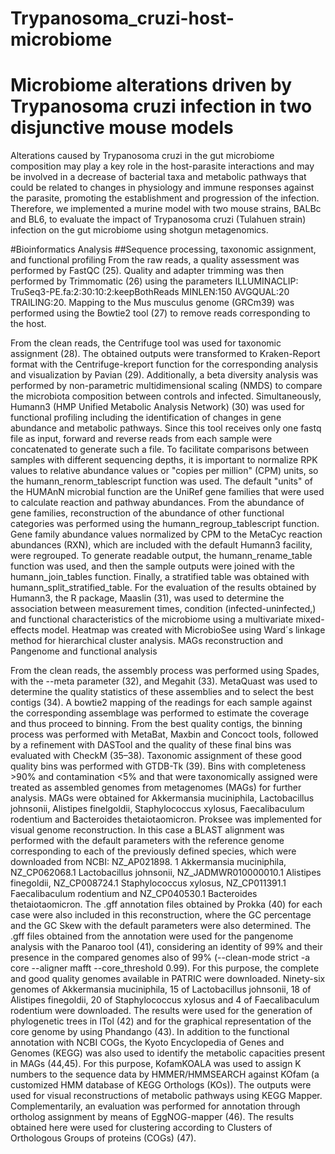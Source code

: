 # Trypanosoma_cruzi-host-microbiome
# Microbiome alterations driven by Trypanosoma cruzi infection in two disjunctive mouse models

Alterations caused by Trypanosoma cruzi in the gut microbiome composition may play a key role in the host-parasite interactions and may be involved in a decrease of bacterial taxa and metabolic pathways that could be related to changes in physiology and immune responses against the parasite, promoting the establishment and progression of the infection. Therefore, we implemented a murine model with two mouse strains, BALBc and BL6, to evaluate the impact of Trypanosoma cruzi (Tulahuen strain) infection on the gut microbiome using shotgun metagenomics.

#Bioinformatics Analysis
##Sequence processing, taxonomic assignment, and functional profiling 
From the raw reads, a quality assessment was performed by FastQC (25). Quality and adapter trimming was then performed by Trimmomatic (26) using the parameters ILLUMINACLIP: TruSeq3-PE.fa:2:30:10:2:keepBothReads MINLEN:150 AVGQUAL:20 TRAILING:20. Mapping to the Mus musculus genome (GRCm39) was performed using the Bowtie2 tool (27) to remove reads corresponding to the host.

From the clean reads, the Centrifuge tool was used for taxonomic assignment (28). The obtained outputs were transformed to Kraken-Report format with the Centrifuge-kreport function for the corresponding analysis and visualization by Pavian (29). Additionally, a beta diversity analysis was performed by non-parametric multidimensional scaling (NMDS) to compare the microbiota composition between controls and infected.
Simultaneously, Humann3 (HMP Unified Metabolic Analysis Network) (30) was used for functional profiling including the identification of changes in gene abundance and metabolic pathways. Since this tool receives only one fastq file as input, forward and reverse reads from each sample were concatenated to generate such a file. To facilitate comparisons between samples with different sequencing depths, it is important to normalize RPK values to relative abundance values or "copies per million" (CPM) units, so the humann_renorm_tablescript function was used. The default "units" of the HUMAnN microbial function are the UniRef gene families that were used to calculate reaction and pathway abundances. From the abundance of gene families, reconstruction of the abundance of other functional categories was performed using the humann_regroup_tablescript function. Gene family abundance values normalized by CPM to the MetaCyc reaction abundances (RXN), which are included with the default Humann3 facility, were regrouped. To generate readable output, the humann_rename_table function was used, and then the sample outputs were joined with the humann_join_tables function. Finally, a stratified table was obtained with humann_split_stratified_table. For the evaluation of the results obtained by Humann3, the R package, Maaslin (31), was used to determine the association between measurement times, condition (infected-uninfected,) and functional characteristics of the microbiome using a multivariate mixed-effects model. Heatmap was created with MicrobioSee using Ward´s linkage method for hierarchical cluster analysis.
MAGs reconstruction and Pangenome and functional analysis

From the clean reads, the assembly process was performed using Spades, with the --meta parameter (32), and Megahit (33). MetaQuast was used to determine the quality statistics of these assemblies and to select the best contigs (34). A bowtie2 mapping of the readings for each sample against the corresponding assemblage was performed to estimate the coverage and thus proceed to binning. From the best quality contigs, the binning process was performed with MetaBat, Maxbin and Concoct tools, followed by a refinement with DASTool and the quality of these final bins was evaluated with CheckM (35–38). Taxonomic assignment of these good quality bins was performed with GTDB-Tk (39). Bins with completeness >90% and contamination <5% and that were taxonomically assigned were treated as assembled genomes from metagenomes (MAGs) for further analysis. MAGs were obtained for Akkermansia muciniphila, Lactobacillus johnsonii, Alistipes finelgoldii, Staphylococcus xylosus, Faecalibaculum rodentium and Bacteroides thetaiotaomicron. Proksee was implemented for visual genome reconstruction. In this case a BLAST alignment was performed with the default parameters with the reference genome corresponding to each of the previously defined species, which were downloaded from NCBI: NZ_AP021898. 1 Akkermansia muciniphila, NZ_CP062068.1 Lactobacillus johnsonii, NZ_JADMWR010000010.1 Alistipes finegoldii, NZ_CP008724.1 Staphylococcus xylosus, NZ_CP011391.1 Faecalibaculum rodentium and NZ_CP040530.1 Bacteroides thetaiotaomicron. The .gff annotation files obtained by Prokka (40) for each case were also included in this reconstruction, where the GC percentage and the GC Skew with the default parameters were also determined. 
The .gff files obtained from the annotation were used for the pangenome analysis with the Panaroo tool (41), considering an identity of 99% and their presence in the compared genomes also of 99% (--clean-mode strict -a core --aligner mafft --core_threshold 0.99). For this purpose, the complete and good quality genomes available in PATRIC were downloaded. Ninety-six genomes of Akkermansia muciniphila, 15 of Lactobacillus johnsonii, 18 of Alistipes finegoldii, 20 of Staphylococcus xylosus and 4 of Faecalibaculum rodentium were downloaded. The results were used for the generation of phylogenetic trees in ITol (42) and for the graphical representation of the core genome by using Phandango (43). 
In addition to the functional annotation with NCBI COGs, the Kyoto Encyclopedia of Genes and Genomes (KEGG) was also used to identify the metabolic capacities present in MAGs (44,45). For this purpose, KofamKOALA was used to assign K numbers to the sequence data by HMMER/HMMSEARCH against KOfam (a customized HMM database of KEGG Orthologs (KOs)). The outputs were used for visual reconstructions of metabolic pathways using KEGG Mapper. Complementarily, an evaluation was performed for annotation through ortholog assignment by means of EggNOG-mapper (46). The results obtained here were used for clustering according to Clusters of Orthologous Groups of proteins (COGs) (47).

 
